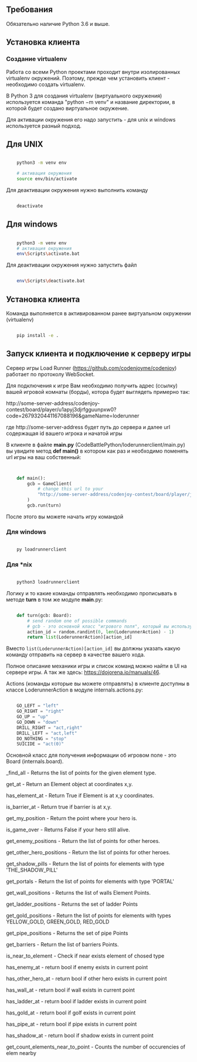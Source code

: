 ## Требования 

Обязательно наличие Python 3.6 и выше.

## Установка клиента

### Создание virtualenv

Работа со всеми Python проектами проходит внутри изолированных virtualenv окружений.
Поэтому, прежде чем установить клиент - необходимо создать virtualenv.

В Python 3 для создания virtualenv (виртуального окружения) используется команда "python −m venv" и название директории, в которой будет создано виртуальное окружение.

Для активации окружения его надо запустить - для unix и windows используется разный подход.

## Для UNIX
```bash

    python3 -m venv env

    # aктивация окружения
    source env/bin/activate 

```
Для деактивации окружения нужно выполнить команду 

```bash

    deactivate

```
## Для windows

```bash

    python3 -m venv env
    # aктивация окружения
    env\Scripts\activate.bat

```
Для деактивации окружения нужно запустить файл

```bash

    env\Scripts\deactivate.bat

```

## Установка клиента

Команда выполняется в активированном ранее виртуальном окружении (virtualenv)

```bash

    pip install -e .

```
## Запуск клиента и подключение к серверу игры

Сервер игры Load Runner (https://github.com/codenjoyme/codenjoy) работает по протоколу WebSocket.

Для подключения к игре Вам необходимо получить адрес (ссылку) вашей игровой комнаты (борды), котора будет выглядеть примерно так: 

http://some-server-address/codenjoy-contest/board/player/u1apyj3djrfgguunpxw0?code=2679320441167088196&gameName=loderunner 

где http://some-server-address будет путь до сервера и далее url содержащая id вашего игрока и начатой игры

В клиенте в файле **__main__.py** (CodeBattlePython/loderunnerclient/main.py) вы увидите метод **def main()** в котором как раз и необходимо поменять url игры на ваш собственный: 

```python


    def main():
        gcb = GameClient(
            # change this url to your
            "http://some-server-address/codenjoy-contest/board/player/jxt3idzs6w9qc1f0tesr?code=3866554102209272582&gameName=loderunner"
        )
        gcb.run(turn)

```

После этого вы можете начать игру командой

### Для windows

```bash
    
    py loadrunnerclient

```

### Для *nix

```bash
    
    python3 loadrunnerclient

```

Логику и то какие команды отправлять необходимо прописывать в методе **turn** в том же модуле __main__.py:

```python

    def turn(gcb: Board):
        # send random one of possible commands
        # gcb - это основной класс "игрового поля", который вы используете во время игры - именно его методы описываются ниже в README.md
        action_id = random.randint(0, len(LoderunnerAction) - 1)
        return list(LoderunnerAction)[action_id]

```

Вместо `list(LoderunnerAction)[action_id]` вы должны указать какую команду отправить на сервер в качестве вашего хода.

Полное описание механики игры и список команд можно найти в UI на сервере игры. А так же здесь: https://dojorena.io/manuals/46.

Actions (команды которые вы можете отправлять) в клиенте доступны в классе LoderunnerAction в модуле internals.actions.py:

```python

    GO_LEFT = "left"
    GO_RIGHT = "right"
    GO_UP = "up"
    GO_DOWN = "down"
    DRILL_RIGHT = "act,right"
    DRILL_LEFT = "act,left"
    DO_NOTHING = "stop"
    SUICIDE = "act(0)"

```

Основной класс для получения информации об игровом поле - это Board (internals.board). 

_find_all - Returns the list of points for the given element type.

get_at - Return an Element object at coordinates x,y.

has_element_at - Return True if Element is at x,y coordinates.

is_barrier_at - Return true if barrier is at x,y.

get_my_position - Return the point where your hero is.

is_game_over - Returns False if your hero still alive.

get_enemy_positions - Return the list of points for other heroes.

get_other_hero_positions - Return the list of points for other heroes.

get_shadow_pills - Return the list of points for elements with type 'THE_SHADOW_PILL'

get_portals - Return the list of points for elements with type 'PORTAL'

get_wall_positions - Returns the list of walls Element Points.

get_ladder_positions - Returns the set of ladder Points

get_gold_positions - Return the list of points for elements with types YELLOW_GOLD, GREEN_GOLD, RED_GOLD

get_pipe_positions - Returns the set of pipe Points

get_barriers - Return the list of barriers Points.

is_near_to_element - Check if near exists element of chosed type

has_enemy_at - return bool if enemy exists in current point

has_other_hero_at - return bool if other hero exists in current point

has_wall_at - return bool if wall exists in current point

has_ladder_at - return bool if ladder exists in current point

has_gold_at - return bool if golf exists in current point

has_pipe_at - return bool if pipe exists in current point

has_shadow_at - return bool if shadow exists in current point

get_count_elements_near_to_point - Counts the number of occurencies of elem nearby
